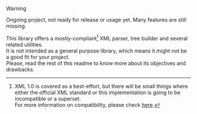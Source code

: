 > [!WARNING]  
> Ongoing project, not ready for release or usage yet. Many features are still missing.


This library offers a mostly-compliant[^1] XML parser, tree builder and several related utilities.  
It is not intended as a general purpose library, which means it might not be a good fit for your project.  
Please, read the rest of this readme to know more about its objectives and drawbacks.

[^1]: XML 1.0 is covered as a best-effort, but there will be small things where either the official XML standard or this implementation is going to be incompatible or a superset.  
      For more information on compatibility, please check [here](./features.md).